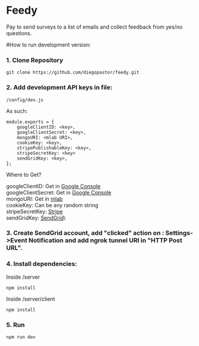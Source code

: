# Feedy

Pay to send surveys to a list of emails and collect feedback from yes/no questions. 

#How to run development version: 

### 1. Clone Repository

```
git clone https://github.com/diegopastor/feedy.git
```

### 2. Add development API keys in file:

```
/config/dev.js
```
As such: 

```
module.exports = {
    googleClientID: <key>,
    googleClientSecret: <key>,
    mongoURI: <mlab URI>,
    cookieKey: <key>,
    stripePublishableKey: <key>,
    stripeSecretKey: <key>
    sendGridKey: <key>,
};
```

Where to Get?

googleClientID: Get in [Google Console](http://console.developers.google.com)\
googleClientSecret: Get in [Google Console](http://console.developers.google.com)\
mongoURI: Get in [mlab](https://mlab.com)\
cookieKey: Can be any random string\
stripeSecretKey: [Stripe](https://stripe.com/docs/keys)\
sendGridKey: [SendGrid](https://sendgrid.com)\

### 3. Create SendGrid account, add "clicked" action on : Settings->Event Notification and add ngrok tunnel URI in "HTTP Post URL".


### 4. Install dependencies:

Inside /server

```
npm install
```
Inside /server/client

```
npm install
```

### 5. Run 

```
npm run dev
```
